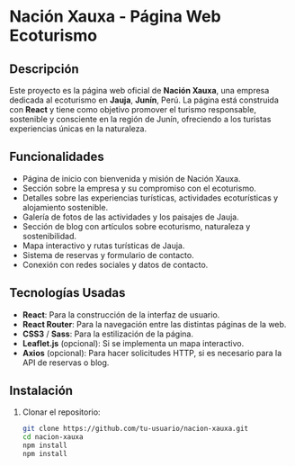 # Nación Xauxa - Página Web Ecoturismo

## Descripción

Este proyecto es la página web oficial de **Nación Xauxa**, una empresa dedicada al ecoturismo en **Jauja**, **Junín**, Perú. La página está construida con **React** y tiene como objetivo promover el turismo responsable, sostenible y consciente en la región de Junín, ofreciendo a los turistas experiencias únicas en la naturaleza.

## Funcionalidades

- Página de inicio con bienvenida y misión de Nación Xauxa.
- Sección sobre la empresa y su compromiso con el ecoturismo.
- Detalles sobre las experiencias turísticas, actividades ecoturísticas y alojamiento sostenible.
- Galería de fotos de las actividades y los paisajes de Jauja.
- Sección de blog con artículos sobre ecoturismo, naturaleza y sostenibilidad.
- Mapa interactivo y rutas turísticas de Jauja.
- Sistema de reservas y formulario de contacto.
- Conexión con redes sociales y datos de contacto.

## Tecnologías Usadas

- **React**: Para la construcción de la interfaz de usuario.
- **React Router**: Para la navegación entre las distintas páginas de la web.
- **CSS3** / **Sass**: Para la estilización de la página.
- **Leaflet.js** (opcional): Si se implementa un mapa interactivo.
- **Axios** (opcional): Para hacer solicitudes HTTP, si es necesario para la API de reservas o blog.

## Instalación

1. Clonar el repositorio:

    ```bash
    git clone https://github.com/tu-usuario/nacion-xauxa.git
    cd nacion-xauxa
    npm install
    npm install
